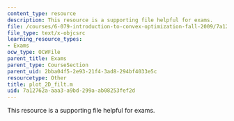 ```yaml
---
content_type: resource
description: This resource is a supporting file helpful for exams.
file: /courses/6-079-introduction-to-convex-optimization-fall-2009/7a12762aaaa3a9bd299aab08253fef2d_plot_2D_filt.m
file_type: text/x-objcsrc
learning_resource_types:
- Exams
ocw_type: OCWFile
parent_title: Exams
parent_type: CourseSection
parent_uid: 2bba04f5-2e93-21f4-3ad8-294bf4033e5c
resourcetype: Other
title: plot_2D_filt.m
uid: 7a12762a-aaa3-a9bd-299a-ab08253fef2d
---
```

This resource is a supporting file helpful for exams.

